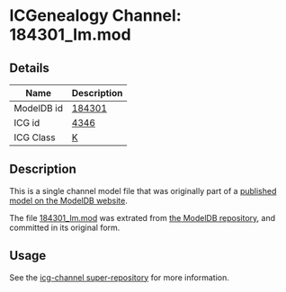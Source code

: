 # ICGenealogy Channel: 184301\_Im.mod

## Details

Name | Description
---- | -----------
ModelDB id | [184301](http://senselab.med.yale.edu/ModelDB/ShowModel.cshtml?model=184301)
ICG id | [4346](http://icg.neurotheory.ox.ac.uk/channels/1/4346)
ICG Class | [K](http://icg.neurotheory.ox.ac.uk/channels/1)

## Description

This is a single channel model file that was originally part of a [published model on the ModelDB website](http://senselab.med.yale.edu/mModelDB/ShowModel.cshtml?model=184301).

The file [184301\_Im.mod](184301_Im.mod) was extrated from [the ModelDB repository](http://senselab.med.yale.edu/ModelDB/ShowModel.cshtml?model=184301), and committed in its original form.

## Usage

See the [icg-channel super-repository](https://github.com/icgenealogy/icg-channels) for more information.